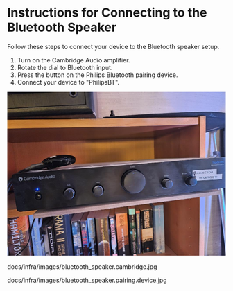 # Instructions for Connecting to the Bluetooth Speaker

Follow these steps to connect your device to the Bluetooth speaker setup. 

1. Turn on the Cambridge Audio amplifier.
2. Rotate the dial to Bluetooth input.  
3. Press the button on the Philips Bluetooth pairing device.  
4. Connect your device to "PhilipsBT".


![cambridge audio amplifier](./images/bluetooth_speaker.cambridge.jpg)


docs/infra/images/bluetooth_speaker.cambridge.jpg

docs/infra/images/bluetooth_speaker.pairing.device.jpg
